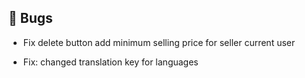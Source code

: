 ## 🐛 Bugs

- Fix delete button add minimum selling price for seller current user

- Fix: changed translation key for languages